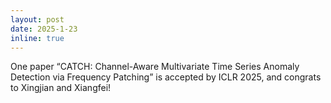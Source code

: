 ```yaml
---
layout: post
date: 2025-1-23
inline: true
---
```


One paper “CATCH: Channel-Aware Multivariate Time Series Anomaly Detection via Frequency Patching” is accepted by ICLR 2025, and congrats to Xingjian and Xiangfei! 